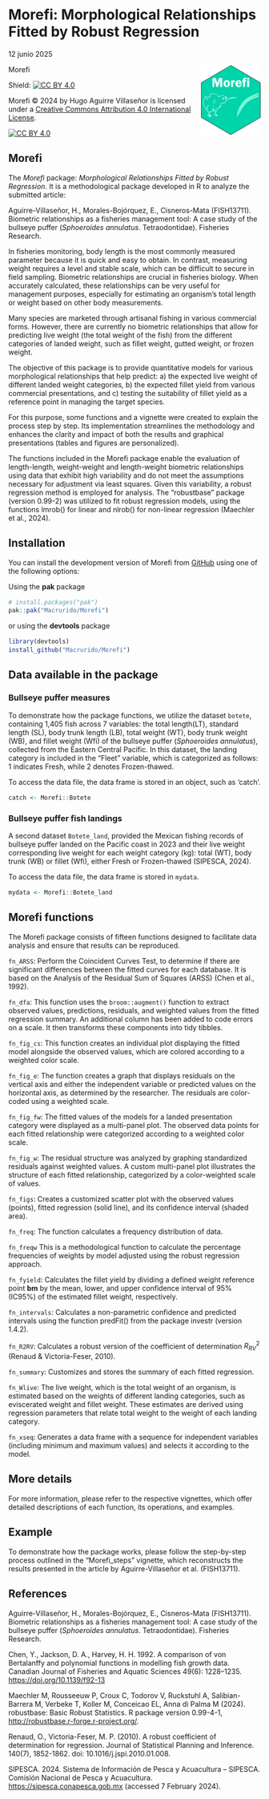 Morefi: Morphological Relationships Fitted by Robust Regression
================
12 junio 2025

Morefi
<a href="https://github.com/Macrurido/Morefi/"><img src="man/figures/logo.png" align="right" height="139" alt="Morefi website" /></a>

<!-- README.md is generated from README.Rmd. Please edit that file -->

Shield: [![CC BY
4.0](https://img.shields.io/badge/License-CC%20BY%204.0-lightgrey.svg)](http://creativecommons.org/licenses/by/4.0/)

Morefi © 2024 by Hugo Aguirre Villaseñor is licensed under a [Creative
Commons Attribution 4.0 International
License](http://creativecommons.org/licenses/by/4.0/).

[![CC BY
4.0](https://i.creativecommons.org/l/by/4.0/88x31.png)](http://creativecommons.org/licenses/by/4.0/)

## Morefi

The *Morefi* package: *Morphological Relationships Fitted by Robust
Regression*. It is a methodological package developed in R to analyze
the submitted article:

Aguirre-Villaseñor, H., Morales-Bojórquez, E., Cisneros-Mata
(FISH13711). Biometric relationships as a fisheries management tool: A
case study of the bullseye puffer (*Sphoeroides annulatus*.
Tetraodontidae). Fisheries Research.

In fisheries monitoring, body length is the most commonly measured
parameter because it is quick and easy to obtain. In contrast, measuring
weight requires a level and stable scale, which can be difficult to
secure in field sampling. Biometric relationships are crucial in
fisheries biology. When accurately calculated, these relationships can
be very useful for management purposes, especially for estimating an
organism’s total length or weight based on other body measurements.

Many species are marketed through artisanal fishing in various
commercial forms. However, there are currently no biometric
relationships that allow for predicting live weight (the total weight of
the fish) from the different categories of landed weight, such as fillet
weight, gutted weight, or frozen weight.

The objective of this package is to provide quantitative models for
various morphological relationships that help predict: a) the expected
live weight of different landed weight categories, b) the expected
fillet yield from various commercial presentations, and c) testing the
suitability of fillet yield as a reference point in managing the target
species.

For this purpose, some functions and a vignette were created to explain
the process step by step. Its implementation streamlines the methodology
and enhances the clarity and impact of both the results and graphical
presentations (tables and figures are personalized).

The functions included in the Morefi package enable the evaluation of
length-length, weight-weight and length-weight biometric relationships
using data that exhibit high variability and do not meet the assumptions
necessary for adjustment via least squares. Given this variability, a
robust regression method is employed for analysis. The “robustbase”
package (version 0.99-2) was utilized to fit robust regression models,
using the functions lmrob() for linear and nlrob() for non-linear
regression (Maechler et al., 2024).

## Installation

You can install the development version of Morefi from
[GitHub](https://github.com/Macrurido/Morefi.git) using one of the
following options:

Using the **pak** package

``` r
# install.packages("pak")
pak::pak("Macrurido/Morefi")
```

or using the **devtools** package

``` r
library(devtools)
install_github("Macrurido/Morefi")
```

## Data available in the package

### Bullseye puffer measures

To demonstrate how the package functions, we utilize the dataset
`botete`, containing 1,405 fish across 7 variables: the total
length(LT), standard length (SL), body trunk length (LB), total weight
(WT), body trunk weight (WB), and fillet weight (Wfi) of the bullseye
puffer (*Sphoeroides annulatus*), collected from the Eastern Central
Pacific. In this dataset, the landing category is included in the
“Fleet” variable, which is categorized as follows: 1 indicates Fresh,
while 2 denotes Frozen-thawed.

To access the data file, the data frame is stored in an object, such as
‘catch’.

``` r
catch <- Morefi::Botete
```

### Bullseye puffer fish landings

A second dataset `Botete_land`, provided the Mexican fishing records of
bullseye puffer landed on the Pacific coast in 2023 and their live
weight corresponding live weight for each weight category (kg): total
(WT), body trunk (WB) or fillet (Wfi), either Fresh or Frozen-thawed
(SIPESCA, 2024).

To access the data file, the data frame is stored in `mydata`.

``` r
mydata <- Morefi::Botete_land
```

## Morefi functions

The Morefi package consists of fifteen functions designed to facilitate
data analysis and ensure that results can be reproduced.

`fn_ARSS`: Perform the Coincident Curves Test, to determine if there are
significant differences between the fitted curves for each database. It
is based on the Analysis of the Residual Sum of Squares (ARSS) (Chen et
al., 1992).

`fn_dfa`: This function uses the `broom::augment()` function to extract
observed values, predictions, residuals, and weighted values from the
fitted regression summary. An additional column has been added to code
errors on a scale. It then transforms these components into tidy
tibbles.

`fn_fig_cs`: This function creates an individual plot displaying the
fitted model alongside the observed values, which are colored according
to a weighted color scale.

`fn_fig_e`: The function creates a graph that displays residuals on the
vertical axis and either the independent variable or predicted values on
the horizontal axis, as determined by the researcher. The residuals are
color-coded using a weighted scale.

`fn_fig_fw`: The fitted values of the models for a landed presentation
category were displayed as a multi-panel plot. The observed data points
for each fitted relationship were categorized according to a weighted
color scale.

`fn_fig_w`: The residual structure was analyzed by graphing standardized
residuals against weighted values. A custom multi-panel plot illustrates
the structure of each fitted relationship, categorized by a
color-weighted scale of values.

`fn_figs`: Creates a customized scatter plot with the observed values
(points), fitted regression (solid line), and its confidence interval
(shaded area).

`fn_freq`: The function calculates a frequency distribution of data.

`fn_freqw` This is a methodological function to calculate the percentage
frequencies of weights by model adjusted using the robust regression
approach.

`fn_fyield`: Calculates the fillet yield by dividing a defined weight
reference point **bm** by the mean, lower, and upper confidence interval
of 95% (IC95%) of the estimated fillet weight, respectively.

`fn_intervals`: Calculates a non-parametric confidence and predicted
intervals using the function predFit() from the package investr (version
1.4.2).

`fn_R2RV`: Calculates a robust version of the coefficient of
determination $R^{2}_{RV}$ (Renaud & Victoria-Feser, 2010).

`fn_summary`: Customizes and stores the summary of each fitted
regression.

`fn_Wlive`: The live weight, which is the total weight of an organism,
is estimated based on the weights of different landing categories, such
as eviscerated weight and fillet weight. These estimates are derived
using regression parameters that relate total weight to the weight of
each landing category.

`fn_xseq`: Generates a data frame with a sequence for independent
variables (including minimum and maximum values) and selects it
according to the model.

## More details

For more information, please refer to the respective vignettes, which
offer detailed descriptions of each function, its operations, and
examples.

## Example

To demonstrate how the package works, please follow the step-by-step
process outlined in the “Morefi_steps” vignette, which reconstructs the
results presented in the article by Aguirre-Villaseñor et
al. (FISH13711).

## References

Aguirre-Villaseñor, H., Morales-Bojórquez, E., Cisneros-Mata
(FISH13711). Biometric relationships as a fisheries management tool: A
case study of the bullseye puffer (*Sphoeroides annulatus*.
Tetraodontidae). Fisheries Research.

Chen, Y., Jackson, D. A., Harvey, H. H. 1992. A comparison of von
Bertalanffy and polynomial functions in modelling fish growth data.
Canadian Journal of Fisheries and Aquatic Sciences 49(6): 1228–1235.
<https://doi.org/10.1139/f92-13>

Maechler M, Rousseeuw P, Croux C, Todorov V, Ruckstuhl A,
Salibian-Barrera M, Verbeke T, Koller M, Conceicao EL, Anna di Palma M
(2024). robustbase: Basic Robust Statistics. R package version 0.99-4-1,
<http://robustbase.r-forge.r-project.org/>.

Renaud, O., Victoria-Feser, M. P. (2010). A robust coefficient of
determination for regression. Journal of Statistical Planning and
Inference. 140(7), 1852-1862. doi: 10.1016/j.jspi.2010.01.008.

SIPESCA. 2024. Sistema de Información de Pesca y Acuacultura – SIPESCA.
Comisión Nacional de Pesca y Acuacultura.
<https://sipesca.conapesca.gob.mx> (accessed 7 February 2024).
